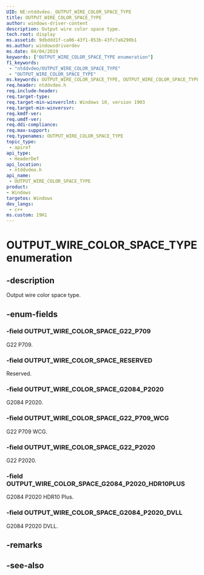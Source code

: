 ```yaml
---
UID: NE:ntddvdeo._OUTPUT_WIRE_COLOR_SPACE_TYPE
title: OUTPUT_WIRE_COLOR_SPACE_TYPE
author: windows-driver-content
description: Output wire color space type.
tech.root: display
ms.assetid: 9dbddd1f-ca06-43f1-853b-43fc7a6290b1
ms.author: windowsdriverdev
ms.date: 04/04/2019
keywords: ["OUTPUT_WIRE_COLOR_SPACE_TYPE enumeration"]
f1_keywords:
 - "ntddvdeo/OUTPUT_WIRE_COLOR_SPACE_TYPE"
 - "OUTPUT_WIRE_COLOR_SPACE_TYPE"
ms.keywords: OUTPUT_WIRE_COLOR_SPACE_TYPE, OUTPUT_WIRE_COLOR_SPACE_TYPE, 
req.header: ntddvdeo.h
req.include-header:
req.target-type:
req.target-min-winverclnt: Windows 10, version 1903
req.target-min-winversvr:
req.kmdf-ver:
req.umdf-ver:
req.ddi-compliance:
req.max-support:
req.typenames: OUTPUT_WIRE_COLOR_SPACE_TYPE
topic_type: 
 - apiref
api_type: 
 - HeaderDef
api_location: 
 - ntddvdeo.h
api_name: 
 - OUTPUT_WIRE_COLOR_SPACE_TYPE
product:
- Windows
targetos: Windows
dev_langs:
 - c++
ms.custom: 19H1
---
```


# OUTPUT_WIRE_COLOR_SPACE_TYPE enumeration

## -description

Output wire color space type.

## -enum-fields

### -field OUTPUT_WIRE_COLOR_SPACE_G22_P709

G22 P709.

### -field OUTPUT_WIRE_COLOR_SPACE_RESERVED

Reserved.

### -field OUTPUT_WIRE_COLOR_SPACE_G2084_P2020

G2084 P2020.

### -field OUTPUT_WIRE_COLOR_SPACE_G22_P709_WCG

G22 P709 WCG.

### -field OUTPUT_WIRE_COLOR_SPACE_G22_P2020

G22 P2020.

### -field OUTPUT_WIRE_COLOR_SPACE_G2084_P2020_HDR10PLUS

G2084 P2020 HDR10 Plus.

### -field OUTPUT_WIRE_COLOR_SPACE_G2084_P2020_DVLL

G2084 P2020 DVLL.

## -remarks

## -see-also
